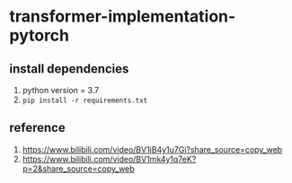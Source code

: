 # transformer-implementation-pytorch

## install dependencies
1. python version = 3.7
2. `pip install -r requirements.txt`
 

## reference
1. https://www.bilibili.com/video/BV1jB4y1u7Gi?share_source=copy_web
2. https://www.bilibili.com/video/BV1mk4y1q7eK?p=2&share_source=copy_web
